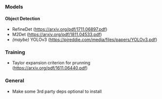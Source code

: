 ### Models
#### Object Detection
- RefineDet (https://arxiv.org/pdf/1711.06897.pdf)
- M2Det (https://arxiv.org/pdf/1811.04533.pdf)
- *(maybe)* YOLOv3 (https://pjreddie.com/media/files/papers/YOLOv3.pdf)

### Training
- Taylor expansion criterion for prunning (https://arxiv.org/pdf/1611.06440.pdf)

### General
- Make some 3rd party deps optional to install
